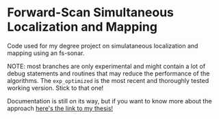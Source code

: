 # Forward-Scan Simultaneous Localization and Mapping

Code used for my degree project on simulataneous localization and mapping using an
fs-sonar.

NOTE: most branches are only experimental and might contain a lot of debug statements
and routines that may reduce the performance of the algorithms. The `exp_optimized` is the
most recent and thoroughly tested working version. Stick to that one!

Documentation is still on its way, but if you want to know more about the approach [here's the
link to my thesis!](http://kth.diva-portal.org/smash/record.jsf?pid=diva2%3A1507932&dswid=-2172)

